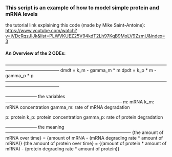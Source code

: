 ### This script is an example of how to model simple protein and mRNA levels

the tutorial link explaining this code (made by Mike Saint-Antoine):
https://www.youtube.com/watch?v=jVDcRqzJIJk&list=PLWVKUEZ25V94kdT2Lh97KqB9MoLV9ZzmU&index=3


#### An Overview of the 2 ODEs:

————————————————————————————————————————————————
  dmdt = k_m - gamma_m * m
  dpdt = k_p * m - gamma_p * p
————————————————————————————————————————————————


——————— the variables ——————————————————————————
m: mRNA
k_m: mRNA concentration
gamma_m: rate of mRNA degradation

p: protein
k_p: protein concentration
gamma_p: rate of protein degradation


——————— the meaning ————————————————————————————
{the amount of mRNA over time}  =  {amount of mRNA  -  (mRNA degrading rate  *  amount of mRNA)}
{the amount of protein over time}  =  {(amount of protein  *  amount of mRNA)  -  (protein degrading rate  *  amount of protein)}
